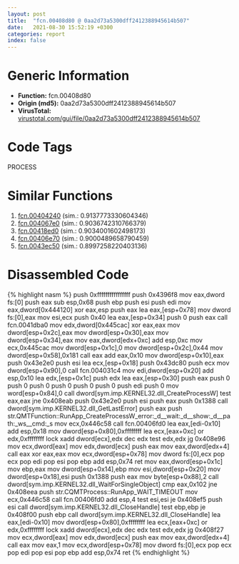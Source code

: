 ```yaml
---
layout: post
title:  "fcn.00408d80 @ 0aa2d73a5300dff2412388945614b507"
date:   2021-08-30 15:52:19 +0300
categories: report
index: false
---
```


# Generic Information
- **Function:** fcn.00408d80
- **Origin (md5):** 0aa2d73a5300dff2412388945614b507
- **VirusTotal:** [virustotal.com/gui/file/0aa2d73a5300dff2412388945614b507][virustotal_ref]

# Code Tags
<span class="tag" id="PROCESS">PROCESS</span>


# Similar Functions

1. [fcn.00404240][similar_1_ref] (sim.: 0.9137773330604346)
2. [fcn.004067e0][similar_2_ref] (sim.: 0.9036742310766379)
3. [fcn.00418ed0][similar_3_ref] (sim.: 0.9034001602498173)
4. [fcn.00406e70][similar_4_ref] (sim.: 0.9000489658790459)
5. [fcn.0043ec50][similar_5_ref] (sim.: 0.8997258220403136)


# Disassembled Code

{% highlight nasm %}
push 0xffffffffffffffff
push 0x4396f8
mov eax,dword fs:[0]
push eax
sub esp,0x68
push ebp
push esi
push edi
mov eax,dword[0x444120]
xor eax,esp
push eax
lea eax,[esp+0x78]
mov dword fs:[0],eax
mov esi,ecx
push 0x40
lea eax,[esp+0x34]
push 0
push eax
call fcn.0041dba0
mov edx,dword[0x445cac]
xor eax,eax
mov dword[esp+0x2c],eax
mov dword[esp+0x30],eax
mov dword[esp+0x34],eax
mov eax,dword[edx+0xc]
add esp,0xc
mov ecx,0x445cac
mov dword[esp+0x1c],0
mov dword[esp+0x2c],0x44
mov dword[esp+0x58],0x181
call eax
add eax,0x10
mov dword[esp+0x10],eax
push 0x43e2e0
push esi
lea ecx,[esp+0x18]
push 0x43dc80
push ecx
mov dword[esp+0x90],0
call fcn.004031c4
mov edi,dword[esp+0x20]
add esp,0x10
lea edx,[esp+0x1c]
push edx
lea eax,[esp+0x30]
push eax
push 0
push 0
push 0
push 0
push 0
push 0
push edi
push 0
mov word[esp+0x84],0
call dword[sym.imp.KERNEL32.dll_CreateProcessW]
test eax,eax
jne 0x408eab
push 0x43e2e0
push esi
push eax
push 0x1388
call dword[sym.imp.KERNEL32.dll_GetLastError]
push eax
push str.QMTFunction::RunApp_CreateProcessW_error:_d__wait:_d__show:_d__path:_ws__cmd:_s
mov ecx,0x446c58
call fcn.00406fd0
lea eax,[edi-0x10]
add esp,0x18
mov dword[esp+0x80],0xffffffff
lea ecx,[eax+0xc]
or edx,0xffffffff
lock xadd dword[ecx],edx
dec edx
test edx,edx
jg 0x408e96
mov ecx,dword[eax]
mov edx,dword[ecx]
push eax
mov eax,dword[edx+4]
call eax
xor eax,eax
mov ecx,dword[esp+0x78]
mov dword fs:[0],ecx
pop ecx
pop edi
pop esi
pop ebp
add esp,0x74
ret 
mov eax,dword[esp+0x1c]
mov ebp,eax
mov dword[esp+0x14],ebp
mov esi,dword[esp+0x20]
mov dword[esp+0x18],esi
push 0x1388
push eax
mov byte[esp+0x88],2
call dword[sym.imp.KERNEL32.dll_WaitForSingleObject]
cmp eax,0x102
jne 0x408eea
push str.CQMTProcess::RunApp_WAIT_TIMEOUT
mov ecx,0x446c58
call fcn.00406fd0
add esp,4
test esi,esi
je 0x408ef5
push esi
call dword[sym.imp.KERNEL32.dll_CloseHandle]
test ebp,ebp
je 0x408f00
push ebp
call dword[sym.imp.KERNEL32.dll_CloseHandle]
lea eax,[edi-0x10]
mov dword[esp+0x80],0xffffffff
lea ecx,[eax+0xc]
or edx,0xffffffff
lock xadd dword[ecx],edx
dec edx
test edx,edx
jg 0x408f27
mov ecx,dword[eax]
mov edx,dword[ecx]
push eax
mov eax,dword[edx+4]
call eax
mov eax,1
mov ecx,dword[esp+0x78]
mov dword fs:[0],ecx
pop ecx
pop edi
pop esi
pop ebp
add esp,0x74
ret 
{% endhighlight %}


[similar_1_ref]: /report/fcn.00404240@a1c6b07868a0eea8f4ee5a872aa71909
[similar_2_ref]: /report/fcn.004067e0@94f83197373b17ab8b5225c0900d14de
[similar_3_ref]: /report/fcn.00418ed0@be7fba7cc724acf4ae2900d99e0fc9c3
[similar_4_ref]: /report/fcn.00406e70@a1c6b07868a0eea8f4ee5a872aa71909
[similar_5_ref]: /report/fcn.0043ec50@3b2d901eaca41ce14deca6a48c0c801a
[virustotal_ref]: https://www.virustotal.com/gui/file/0aa2d73a5300dff2412388945614b507